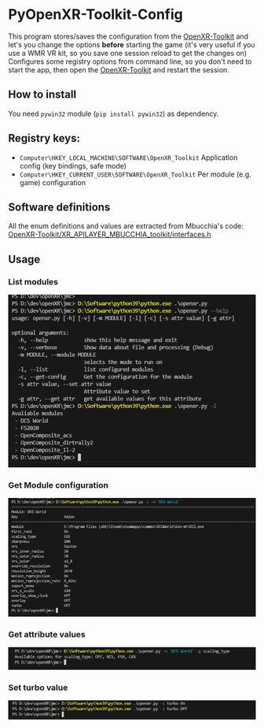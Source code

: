 # PyOpenXR-Toolkit-Config

This program stores/saves the configuration from the [OpenXR-Toolkit](https://github.com/mbucchia/OpenXR-Toolkit) and let's you change the options **before** starting the game
(it's very useful if you use a WMR VR kit, so you save one session reload to get the changes on)
Configures some registry options from command line, so you don't need to start the app, then open the [OpenXR-Toolkit](https://github.com/mbucchia/OpenXR-Toolkit) and restart the session.

## How to install

You need `pywin32` module (`pip install pywin32`) as dependency.


## Registry keys:

* `Computer\HKEY_LOCAL_MACHINE\SOFTWARE\OpenXR_Toolkit` Application config (key bindings, safe mode)
* `Computer\HKEY_CURRENT_USER\SOFTWARE\OpenXR_Toolkit` Per module (e.g. game) configuration

## Software definitions

All the enum definitions and values are extracted from Mbucchia's code: [OpenXR-Toolkit/XR_APILAYER_MBUCCHIA_toolkit/interfaces.h](https://github.com/mbucchia/OpenXR-Toolkit/blob/main/XR_APILAYER_MBUCCHIA_toolkit/interfaces.h)

## Usage

### List modules 
<img src="doc/list.png"></img></br>

### Get Module configuration
<img src="doc/config.png"></img></br>

### Get attribute values
<img src="doc/getattr.png"></img></br>

### Set turbo value
<img src="doc/turbo.png"></img></br>

